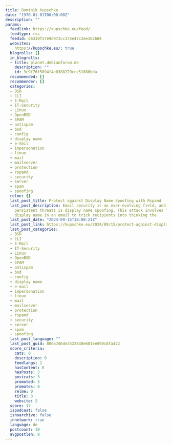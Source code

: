 ```yaml
---
title: Dominik Kupschke
date: "1970-01-01T00:00:00Z"
description: ""
params:
  feedlink: https://kupschke.eu/feed/
  feedtype: rss
  feedid: d6310f37e9d973cc374e47c2ee162b04
  websites:
    https://kupschke.eu/: true
  blogrolls: []
  in_blogrolls:
  - title: planet.debianforum.de
    description: ""
    id: 3c9f76f5894f4e0388279cce51686bda
  recommended: []
  recommender: []
  categories:
  - BSD
  - CLI
  - E-Mail
  - IT-Security
  - Linux
  - OpenBSD
  - SPAM
  - antispam
  - bsd
  - config
  - display name
  - e-mail
  - impersonation
  - linux
  - mail
  - mailserver
  - protection
  - rspamd
  - security
  - server
  - spam
  - spoofing
  relme: {}
  last_post_title: Protect against Display Name Spoofing with Rspamd
  last_post_description: Email security is an ever-evolving field, and one of the
    persistent threats is display name spoofing. This attack involves forging the
    display name in an email to trick recipients into thinking the
  last_post_date: "2024-09-15T18:08:21Z"
  last_post_link: https://kupschke.eu/2024/09/15/protect-against-display-name-spoofing-with-rspamd/?pk_campaign=feed&pk_kwd=protect-against-display-name-spoofing-with-rspamd
  last_post_categories:
  - BSD
  - CLI
  - E-Mail
  - IT-Security
  - Linux
  - OpenBSD
  - SPAM
  - antispam
  - bsd
  - config
  - display name
  - e-mail
  - impersonation
  - linux
  - mail
  - mailserver
  - protection
  - rspamd
  - security
  - server
  - spam
  - spoofing
  last_post_language: ""
  last_post_guid: 800a7d6de2522440e601ee890c8fa422
  score_criteria:
    cats: 0
    description: 0
    feedlangs: 1
    hasContent: 0
    hasPosts: 3
    postcats: 3
    promoted: 5
    promotes: 0
    relme: 0
    title: 3
    website: 2
  score: 17
  ispodcast: false
  isnoarchive: false
  innetwork: true
  language: de
  postcount: 10
  avgpostlen: 0
---
```

